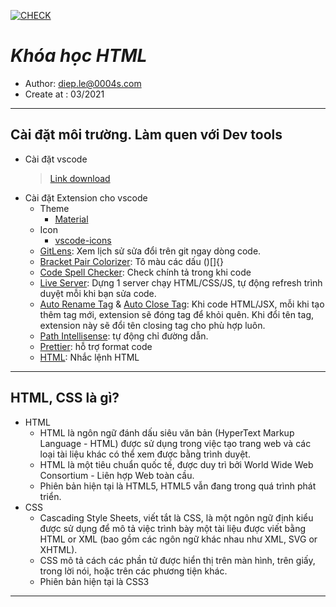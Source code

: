 [![CHECK](https://github.com/lediepts/redmine-system/actions/workflows/blank.yml/badge.svg?branch=main)](https://github.com/lediepts/redmine-system/actions/workflows/blank.yml)
# ***Khóa học HTML***
- Author: <diep.le@0004s.com>
- Create at : 03/2021
---
## Cài đặt môi trường. Làm quen với Dev tools
- Cài đặt vscode
  >[Link download](https://code.visualstudio.com/Download)
- Cài đặt Extension cho vscode
  - Theme
    - [Material](https://marketplace.visualstudio.com/items?itemName=PKief.material-icon-theme)
  - Icon
    - [vscode-icons](https://marketplace.visualstudio.com/items?itemName=vscode-icons-team.vscode-icons)
  - [GitLens](https://marketplace.visualstudio.com/items?itemName=eamodio.gitlens): Xem lịch sử sửa đổi trên git ngay dòng code.
  - [Bracket Pair Colorizer](https://marketplace.visualstudio.com/items?itemName=CoenraadS.bracket-pair-colorizer): Tô màu các dấu ()[]{}
  - [Code Spell Checker](https://marketplace.visualstudio.com/items?itemName=streetsidesoftware.code-spell-checker): Check chính tả trong khi code
  - [Live Server](https://marketplace.visualstudio.com/items?itemName=ritwickdey.LiveServer): Dựng 1 server chạy HTML/CSS/JS, tự động refresh trình duyệt mỗi khi bạn sửa code. 
  - [Auto Rename Tag](https://marketplace.visualstudio.com/items?itemName=formulahendry.auto-rename-tag) & [Auto Close Tag](https://marketplace.visualstudio.com/items?itemName=formulahendry.auto-close-tag): Khi code HTML/JSX, mỗi khi tạo thêm tag mới, extension sẽ đóng tag để khỏi quên. Khi đổi tên tag, extension này sẽ đổi tên closing tag cho phù hợp luôn.
  - [Path Intellisense](https://marketplace.visualstudio.com/items?itemName=christian-kohler.path-intellisense): tự động chỉ đường dẫn.
  -  [Prettier](https://marketplace.visualstudio.com/items?itemName=esbenp.prettier-vscode): hỗ trợ format code
  - [HTML](https://marketplace.visualstudio.com/items?itemName=abusaidm.html-snippets): Nhắc lệnh HTML

---
## **HTML, CSS** là gì?
- HTML
  - HTML là ngôn ngữ đánh dấu siêu văn bản (HyperText Markup Language - HTML) được sử dụng trong việc tạo trang web và các loại tài liệu khác có thể xem được bằng trình duyệt. 
  - HTML là một tiêu chuẩn quốc tế, được duy trì bởi  World Wide Web Consortium - Liên hợp Web toàn cầu.
  - Phiên bản hiện tại là HTML5, HTML5 vẫn đang trong quá trình phát triển.
- CSS
  - Cascading Style Sheets, viết tắt là CSS, là một ngôn ngữ định kiểu được sử dụng để mô tả việc trình bày một tài liệu được viết bằng HTML or XML (bao gồm các ngôn ngữ khác nhau như XML, SVG or XHTML). 
  - CSS mô tả cách các phần tử được hiển thị trên màn hình, trên giấy, trong lời nói, hoặc trên các phương tiện khác.
  - Phiên bản hiện tại là CSS3
---
<!-- ## Cấu trúc file HTML

## Comments trong HTML

## Test tính cẩn thận và chỉn chu của bạn

## Thẻ HTML thông dụng

## Attribute trong HTML

## Sử dụng CSS trong HTML

## ID và Class

## CSS selector

## Độ ưu tiên trong CSS

## Đặt biến trong CSS

## Đơn vị trong CSS

## CSS Functions

## Pseudo classes

## Pseudo elements

## CSS Padding

## CSS Border

## CSS Margin

## CSS Box-sizing

## CSS Background-clip

## CSS Background-image

## CSS Background-size keywords

## CSS Background-origin

## CSS Background-position

## CSS Background shorthand

## CSS Position: Relative

## CSS Position: Absolute

## CSS Position: Fixed

## CSS Position: Sticky

## Giới thiệu dự án

## Phân biệt & gọi tên các thành phần

## Phân tích dự án

## Tạo project base

## Header CSS

## Navigation CSS

## Header search CSS

## Header fixed CSS

## Slider CSS

## About section CSS

## Team section CSS

## Tour tickets CSS

## Tour places CSS

## Row - columns layout

## Contact form CSS

## Map, footer CSS

## Review

## Responsive là gì?

## Media queries?

## Tablet responsive

## Mobile menu responsive

## Mobile menu fix bug

## Mobile submenu fix bug

## Content responsive

## Contact form responsive

## Review

## Run and fix bug on mobile

## Fix bugs

## Giới thiệu Flexbox

## Thuộc tính CSS trong Flexbox

## Học Flexbox qua ví dụ

## Để học Flexbox tốt hơn bạn nên xem video này

## BEM là gì?

## Thực hành BEM - Level 1

## Bài thực hành Level 2

## Đặt tên class khi Block lồng nhau

## Dựng base source

## Reset CSS

## Dựng base CSS

## Dựng khung web

## Navbar CSS

## Nhúng Font-Icons

## Icons CSS

## Header QR code CSS

## Header notification CSS - Phần 1

## Header notification CSS - Phần 2

## Header notification CSS - Phần 3

## Header notification CSS - Phần 4

## Base modal

## Dựng khung form đăng ký

## CSS form đăng ký

## CSS form đăng ký - Phần 2

## CSS form đăng nhập

## Modal animation

## Dựng khung phần tìm kiếm

## Header tìm kiếm CSS

## Lịch sử tìm kiếm CSS

## Header giỏ hàng trống CSS

## Header cart badge

## Header cart - List products

## Header user info

## Header fix UI bugs

## Danh mục: Dựng khung

## Danh mục: Base responsive

## Danh mục CSS

## Dựng khung: Sắp xếp sản phẩm

## CSS: Sắp xếp sản phẩm

## Dựng khung sản phẩm

## Sản phẩm CSS

## Sản phẩm CSS - Phần 2

## Sản phẩm CSS - Phần 3

## Sản phẩm: CSS nhãn yêu thích

## Sản phẩm: CSS nhãn giảm giá

## Hoàn thiện phần sản phẩm

## Fix UI bugs - Phần 2

## Pagination UI

## Dựng khung Footer

## Footer CSS
 --> 
